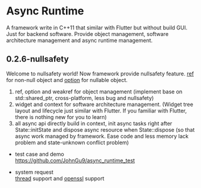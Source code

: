 # Async Runtime

A framework write in C++11 that similar with Flutter but without build GUI. Just for backend software. Provide object management, software architecture management and async runtime management. 

## 0.2.6-nullsafety

Welcome to nullsafety world! Now framework provide nullsafety feature. [ref](include/async_runtime/basic/ref.h) for non-null object and [option](include/async_runtime/basic/ref.h) for nullable object. 

1) ref, option and weakref for object management (implement base on std::shared_ptr, cross-platform, less bug and nullsafety)
2) widget and context for software architecture management. (Widget tree layout  and lifecycle just similar with Flutter. If you familiar with Flutter, there is nothing new for you to learn)
3) all async api directly build in context, init async tasks right after State::initState and dispose async resource when State::dispose (so that async work managed by framework. Ease code and less memory lack problem and state-unknown conflict problem)

- test case and demo 
<br/>https://github.com/JohnGu9/async_runtime_test

- system request
<br/>[thread]() support and [openssl]() support